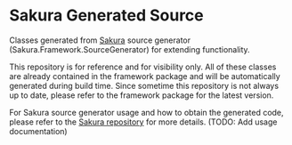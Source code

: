 # Sakura Generated Source

Classes generated from [Sakura](https://github.com/HelloYeew/sakura) source generator (Sakura.Framework.SourceGenerator) for extending functionality. 

This repository is for reference and for visibility only. All of these classes are already contained in the framework package and will be automatically generated during build time. Since sometime this repository is not always up to date, please refer to the framework package for the latest version.

For Sakura source generator usage and how to obtain the generated code, please refer to the [Sakura repository](https://github.com/HelloYeew/sakura) for more details. (TODO: Add usage documentation)